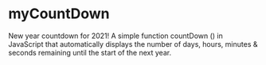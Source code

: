 # myCountDown

New year countdown for 2021! 
A simple function countDown () in JavaScript that automatically displays the number of days, hours, minutes & seconds remaining until the start of the next year.
